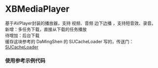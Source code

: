 # XBMediaPlayer
基于AVPlayer封装的播放器，支持 视频、音频 边下边播 ，支持短音效、录音。
</br>新增：多任务下载，直接从下载的任务播放
</br>待增加：后台下载
</br>
缓存这块参考的 DaMingShen 的 SUCacheLoader 写的，传送门：[SUCacheLoader](https://github.com/DaMingShen/SUCacheLoader)

### 使用参考示例代码
<br>
